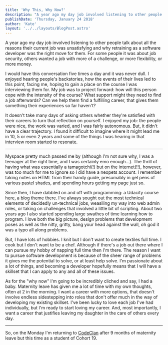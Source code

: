 ```yaml
---
title: 'Why This, Why Now?'
description: "A year ago my day job involved listening to other people talk about all the reasons their current job was unsatisfying and why retraining as a software developer was the right move for them."
publishDate: 'Thursday, January 24 2018'
author: 'Kate'
layout: '../../layouts/BlogPost.astro'
---
```


A year ago my day job involved listening to other people talk about all the reasons their current job was unsatisfying and why retraining as a software developer was the right move for them. For some people it was about job security, others wanted a job with more of a challenge, or more flexibility, or more money.

I would have this conversation five times a day and it was never dull. I enjoyed hearing people's backstories, how the events of their lives led to this point, facing me, hoping to gain a place on the course I was interviewing them for. My job was to project forward: how will this person cope with the intensity of the course? What support might they need to find a job afterwards? Can we help them find a fulfilling career, that gives them something their experiences so far haven't?

It doesn't take many days of asking others whether they're satisfied with their careers to turn that reflection on yourself. I enjoyed my job: the people were nice, the work was varied, and I was fairly autonomous. But, it didn't have a clear trajectory. I found it difficult to imagine where it might lead me in 10, 5 or even 2 years and some of the things I was hearing in that interview room started to resonate.

---
Myspace pretty much passed me by (although I'm not sure why, I was a teenager at the right time, and I was certainly emo enough&hellip;). The thrill of having what was essentially a tamagotchi(!) but on the internet(!!), however, was too much for me to ignore so I did have a neopets account. I remember taking notes on HTML from their handy guide, presumably in gel pens of various pastel shades, and spending hours getting my page just so.

Since then, I have dabbled on and off with programming: a Udacity course here, a blog theme there. I've always sought out the most technical elements of decidedly un-technical jobs, weasiling my way into web admin roles, or taking on challenges that involved a little bit of scripting. About two years ago I also started spending large swathes of time learning how to program. I love both the big picture, design problems that development poses as well as the nitty, gritty, bang your head against the wall, oh god it was a typo all along problems.

But, I have lots of hobbies. I knit but I don't want to create textiles full time. I cook but I don't want to be a chef. Although if there's a job out there where I can pursue my hobby of napping full time then I'm there. The reason I want to pursue software development is because of the sheer range of problems it gives me the potential to solve, or at least help solve. I'm passionate about a lot of things, and becoming a developer hopefully means that I will have a skillset that I can apply to any and all of these issues.

As for the "why now" I'm going to be incredibly cliched and say, I had a baby. Maternity leave has given me a lot of time with my own thoughts, often at 2 in the morning. I want a career with more options, that doesn't involve endless sidestepping into roles that don't offer much in the way of developing my existing skillset. I've been lucky to love each job I've had individually, but I'm ready to start loving my career. And, most importantly, I want a career that justifies leaving my daughter in the care of others every day.

---

So, on the Monday I'm returning to <a href="https://www.codeclan.com" target= "_blank"> CodeClan</a> after 9 months of maternity leave but this time as a student of Cohort 19.</p>